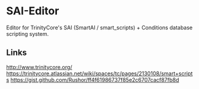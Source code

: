 SAI-Editor
==========

Editor for TrinityCore's SAI (SmartAI / smart_scripts) + Conditions database scripting system.

Links
------
http://www.trinitycore.org/
https://trinitycore.atlassian.net/wiki/spaces/tc/pages/2130108/smart+scripts
https://gist.github.com/Rushor/ff4f61986737f85e2c6707cacf87fb8d

